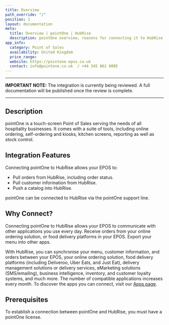 ```yaml
---
title: Overview
path_override: "/"
position: 1
layout: documentation
meta:
  title: Overview | pointOne | HubRise
  description: pointOne overview, reasons for connecting it to HubRise and summary of integrated features. Synchronise data between your EPOS and your apps.
app_info:
  category: Point of Sales
  availability: United Kingdom
  price_range:
  website: https://pointone-epos.co.uk
  contact: info@pointone.co.uk  / +44 345 862 0005
---
```


---

**IMPORTANT NOTE:** The integration is currently being reviewed. A full documentation will be published once the review is complete.

---

## Description

pointOne is a touch-screen Point of Sales serving the needs of all hospitality businesses. It comes with a suite of tools, including online ordering, self-ordering and kiosks, kitchen screens, reporting as well as stock control.

## Integration Features

Connecting pointOne to HubRise allows your EPOS to:

- Pull orders from HubRise, including order status.
- Pull customer information from HubRise.
- Push a catalog into HubRise.

pointOne can be connected to HubRise via the pointOne support line.

## Why Connect?

Connecting pointOne to HubRise allows your EPOS to communicate with other applications you use every day. Receive orders from your online ordering solution, or food delivery platforms in your EPOS. Export your menu into other apps.

With HubRise, you can synchronise your menu, customer information, and orders between your EPOS, your online ordering solution, food delivery platforms (including Deliveroo, Uber Eats, and Just Eat), delivery management solutions or delivery services, eMarketing solutions (SMS/emailing), business intelligence, inventory, and customer loyalty systems, and much more. The number of compatible applications increases every month. To discover the apps you can connect, visit our [Apps page](/apps).

## Prerequisites

To establish a connection between pointOne and HubRise, you must have a pointOne license.
